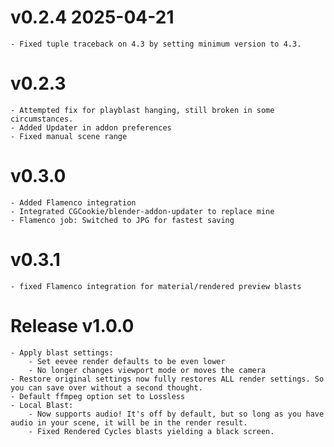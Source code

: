 # v0.2.4 2025-04-21
    - Fixed tuple traceback on 4.3 by setting minimum version to 4.3.

# v0.2.3
    - Attempted fix for playblast hanging, still broken in some circumstances.
    - Added Updater in addon preferences
    - Fixed manual scene range

# v0.3.0
    - Added Flamenco integration
    - Integrated CGCookie/blender-addon-updater to replace mine
    - Flamenco job: Switched to JPG for fastest saving   

# v0.3.1
    - fixed Flamenco integration for material/rendered preview blasts

# Release v1.0.0
    - Apply blast settings:
        - Set eevee render defaults to be even lower
        - No longer changes viewport mode or moves the camera
    - Restore original settings now fully restores ALL render settings. So you can save over without a second thought.
    - Default ffmpeg option set to Lossless
    - Local Blast:
        - Now supports audio! It's off by default, but so long as you have audio in your scene, it will be in the render result.
        - Fixed Rendered Cycles blasts yielding a black screen.